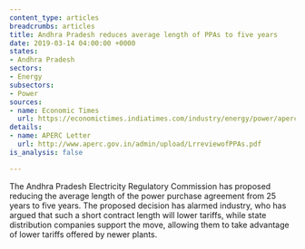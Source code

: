 ```yaml
---
content_type: articles
breadcrumbs: articles
title: Andhra Pradesh reduces average length of PPAs to five years
date: 2019-03-14 04:00:00 +0000
states:
- Andhra Pradesh
sectors:
- Energy
subsectors:
- Power
sources:
- name: Economic Times
  url: https://economictimes.indiatimes.com/industry/energy/power/aperc-move-to-reduce-ppa-duration-worries-green-companies/articleshow/68263535.cms
details:
- name: APERC Letter
  url: http://www.aperc.gov.in/admin/upload/LrreviewofPPAs.pdf
is_analysis: false

---
```

The Andhra Pradesh Electricity Regulatory Commission has proposed reducing the average length of the power purchase agreement from 25 years to five years. The proposed decision has alarmed industry, who has argued that such a short contract length will lower tariffs, while state distribution companies support the move, allowing them to take advantage of lower tariffs offered by newer plants.